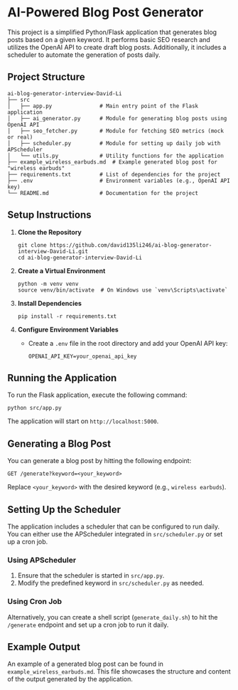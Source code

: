 # AI-Powered Blog Post Generator

This project is a simplified Python/Flask application that generates blog posts based on a given keyword. It performs basic SEO research and utilizes the OpenAI API to create draft blog posts. Additionally, it includes a scheduler to automate the generation of posts daily.

## Project Structure

```
ai-blog-generator-interview-David-Li
├── src
│   ├── app.py               # Main entry point of the Flask application
│   ├── ai_generator.py      # Module for generating blog posts using OpenAI API
│   ├── seo_fetcher.py       # Module for fetching SEO metrics (mock or real)
│   ├── scheduler.py         # Module for setting up daily job with APScheduler
│   └── utils.py             # Utility functions for the application
├── example_wireless_earbuds.md  # Example generated blog post for "wireless earbuds"
├── requirements.txt         # List of dependencies for the project
├── .env                     # Environment variables (e.g., OpenAI API key)
└── README.md                # Documentation for the project
```

## Setup Instructions

1. **Clone the Repository**
   ```
   git clone https://github.com/david135li246/ai-blog-generator-interview-David-Li.git
   cd ai-blog-generator-interview-David-Li
   ```

2. **Create a Virtual Environment**
   ```
   python -m venv venv
   source venv/bin/activate  # On Windows use `venv\Scripts\activate`
   ```

3. **Install Dependencies**
   ```
   pip install -r requirements.txt
   ```

4. **Configure Environment Variables**
   - Create a `.env` file in the root directory and add your OpenAI API key:
     ```
     OPENAI_API_KEY=your_openai_api_key
     ```

## Running the Application

To run the Flask application, execute the following command:
```
python src/app.py
```
The application will start on `http://localhost:5000`.

## Generating a Blog Post

You can generate a blog post by hitting the following endpoint:
```
GET /generate?keyword=<your_keyword>
```
Replace `<your_keyword>` with the desired keyword (e.g., `wireless earbuds`).

## Setting Up the Scheduler

The application includes a scheduler that can be configured to run daily. You can either use the APScheduler integrated in `src/scheduler.py` or set up a cron job.

### Using APScheduler

1. Ensure that the scheduler is started in `src/app.py`.
2. Modify the predefined keyword in `src/scheduler.py` as needed.

### Using Cron Job

Alternatively, you can create a shell script (`generate_daily.sh`) to hit the `/generate` endpoint and set up a cron job to run it daily.

## Example Output

An example of a generated blog post can be found in `example_wireless_earbuds.md`. This file showcases the structure and content of the output generated by the application.
